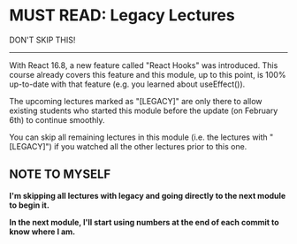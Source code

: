 # MUST READ: Legacy Lectures

DON'T SKIP THIS!

---

With React 16.8, a new feature called "React Hooks" was introduced. This course already covers this feature and this module, up to this point, is 100% up-to-date with that feature (e.g. you learned about useEffect()).

The upcoming lectures marked as "[LEGACY]" are only there to allow existing students who started this module before the update (on February 6th) to continue smoothly.

You can skip all remaining lectures in this module (i.e. the lectures with "[LEGACY]") if you watched all the other lectures prior to this one.


## NOTE TO MYSELF
**I'm skipping all lectures with legacy and going directly to the next module to begin it.**

**In the next module, I'll start using numbers at the end of each commit to know where I am.**